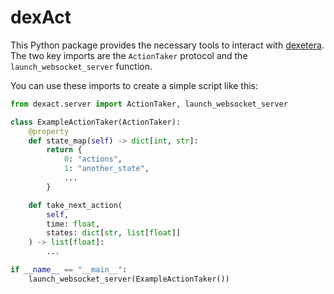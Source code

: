 # dexAct

This Python package provides the necessary tools to interact with [dexetera](https://github.com/umbralcalc/dexetera). The two key imports are the `ActionTaker` protocol and the `launch_websocket_server` function.

You can use these imports to create a simple script like this:

```python
from dexact.server import ActionTaker, launch_websocket_server

class ExampleActionTaker(ActionTaker):
    @property
    def state_map(self) -> dict[int, str]:
        return {
            0: "actions",
            1: "another_state",
            ...
        }

    def take_next_action(
        self, 
        time: float, 
        states: dict[str, list[float]]
    ) -> list[float]:
        ...

if __name__ == "__main__":
    launch_websocket_server(ExampleActionTaker())
```
